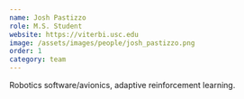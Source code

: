 ```yaml
---
name: Josh Pastizzo
role: M.S. Student
website: https://viterbi.usc.edu
image: /assets/images/people/josh_pastizzo.png
order: 1
category: team
---
```


Robotics software/avionics, adaptive reinforcement learning.
